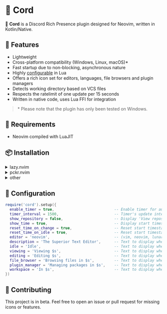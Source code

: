 # 🧩 Cord

🚀 **Cord** is a Discord Rich Presence plugin designed for Neovim, written in Kotlin/Native.

## 💎 Features
- Lightweight
- Cross-platform compatibility (Windows, Linux, macOS)*
- Fast startup due to non-blocking, asynchronous nature
- Highly [configurable](https://github.com/reblast/cord.nvim#configuration) in Lua
- Offers a rich icon set for editors, languages, file browsers and plugin managers
- Detects working directory based on VCS files
- Respects the ratelimit of one update per 15 seconds
- Written in native code, uses Lua FFI for integration

> \* Please note that the plugin has only been tested on Windows.

## 🔌 Requirements
- Neovim compiled with LuaJIT

## 📦 Installation
<details>
  <summary>lazy.nvim</summary>

  ```lua
  {
    'reblast/cord.nvim',
    build = './gradlew clean linkReleaseSharedNative --no-daemon --no-build-cache'
  }
  ```

  If the build fails with message `Process was killed because it reached the timeout`, try increasing the timeout in Lazy's configuration:
  
  ```lua
  require('lazy').setup(..., {
    git = {
      timeout = 600
    }
  })
  ```
</details>

<details>
  <summary>pckr.nvim</summary>

  ```lua
  {
    'reblast/cord.nvim',
    run = './gradlew clean linkReleaseSharedNative --no-daemon --no-build-cache'
  }
  ```
</details>

<details>
  <summary>other</summary>
  <p>Same steps apply to other plugin managers. Just make sure to add/run this build command:</p>

  ```sh
  ./gradlew clean linkReleaseSharedNative --no-daemon --no-build-cache
  ```
</details>

## 🔧 Configuration
```lua
require('cord').setup({
  enable_timer = true,                           -- Enable timer for automatic presence updates
  timer_interval = 1500,                         -- Timer's update interval in milliseconds (min 500)
  show_repository = false,                       -- Display 'View repository' button linked to repository url, if any
  show_time = true,                              -- Display start timestamp
  reset_time_on_change = true,                   -- Reset start timestamp on presence change
  reset_time_on_idle = true,                     -- Reset start timestamp on idle
  editor = 'neovim',                             -- (vim, neovim, lunarvim, nvchad or your application's client id)
  description = 'The Superior Text Editor',      -- Text to display when hovering over the editor's image
  idle = 'Idle',                                 -- Text to display when idle (empty string to disable)
  viewing = 'Viewing $s',                        -- Text to display when viewing a readonly file
  editing = 'Editing $s',                        -- Text to display when editing a file
  file_browser = 'Browsing files in $s',         -- Text to display when browsing files
  plugin_manager = 'Managing packages in $s',    -- Text to display when managing plugins
  workspace = 'In $s',                           -- Text to display when in a workspace (empty string to disable)
})
```

## 🌱 Contributing
This project is in beta. Feel free to open an issue or pull request for missing icons or features.